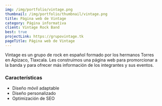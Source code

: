 ```yaml
---
img: /img/portfolio/vintage.png
thumbnail: /img/portfolio/thumbnail/vintage.png
title: Página web de Vintage
category: Página informativa
client: Vintage Rock Band
best: true
projectLink: https://grupovintage.tk
pageTitle: Página web de Vintage
---
```


Vintage es un grupo de rock en español formado por los hermanos Torres en Apizaco, Tlaxcala. Les construimos una página web para promorcionar a la banda y para ofrecer más información de los integrantes y sus eventos.

### Características

* Diseño móvil adaptable
* Diseño personalizado 
* Optimización de SEO